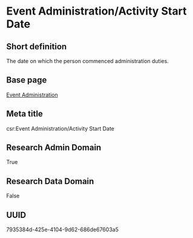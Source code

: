 # Event Administration/Activity Start Date
## Short definition
The date on which the person commenced administration duties.
## Base page
[Event Administration](../../Objects/Event%20Administration.md)
## Meta title
csr:Event Administration/Activity Start Date
## Research Admin Domain
True
## Research Data Domain
False
## UUID
7935384d-425e-4104-9d62-686de67603a5
